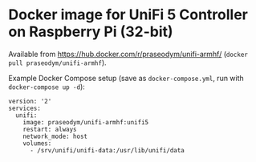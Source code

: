 # Docker image for UniFi 5 Controller on Raspberry Pi (32-bit)

Available from https://hub.docker.com/r/praseodym/unifi-armhf/ (`docker pull praseodym/unifi-armhf`).

Example Docker Compose setup (save as `docker-compose.yml`, run with `docker-compose up -d`):

```
version: '2'
services:
  unifi:
    image: praseodym/unifi-armhf:unifi5
    restart: always
    network_mode: host
    volumes:
      - /srv/unifi/unifi-data:/usr/lib/unifi/data
```

